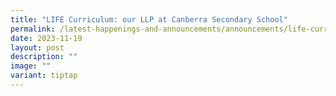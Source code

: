 ```yaml
---
title: "LIFE Curriculum: our LLP at Canberra Secondary School"
permalink: /latest-happenings-and-announcements/announcements/life-curriculum/
date: 2023-11-19
layout: post
description: ""
image: ""
variant: tiptap
---
```

